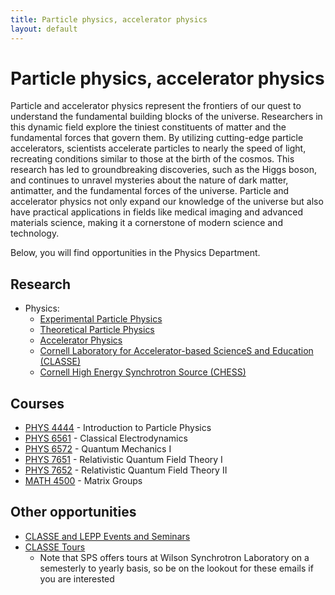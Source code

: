 ```yaml
---
title: Particle physics, accelerator physics
layout: default
---
```

<link rel="stylesheet" href="/main.css">

# Particle physics, accelerator physics

Particle and accelerator physics represent the frontiers of our quest to understand the fundamental building blocks of the universe. Researchers in this dynamic field explore the tiniest constituents of matter and the fundamental forces that govern them. By utilizing cutting-edge particle accelerators, scientists accelerate particles to nearly the speed of light, recreating conditions similar to those at the birth of the cosmos. This research has led to groundbreaking discoveries, such as the Higgs boson, and continues to unravel mysteries about the nature of dark matter, antimatter, and the fundamental forces of the universe. Particle and accelerator physics not only expand our knowledge of the universe but also have practical applications in fields like medical imaging and advanced materials science, making it a cornerstone of modern science and technology.

Below, you will find opportunities in the Physics Department.

## Research
- Physics:
  - [Experimental Particle Physics](https://physics.cornell.edu/research/experimental-elementary-particle-physics)
  - [Theoretical Particle Physics](https://physics.cornell.edu/research/theoretical-elementary-particle-physics)
  - [Accelerator Physics](https://physics.cornell.edu/research/accelerator-physics)
  - [Cornell Laboratory for Accelerator-based ScienceS and Education (CLASSE)](https://www.classe.cornell.edu/)
  - [Cornell High Energy Synchrotron Source (CHESS)](https://www.chess.cornell.edu/)

## Courses
- [PHYS 4444](https://classes.cornell.edu/browse/roster/SP23/class/PHYS/4444) - Introduction to Particle Physics
- [PHYS 6561](https://classes.cornell.edu/browse/roster/FA23/class/PHYS/6561) - Classical Electrodynamics
- [PHYS 6572](https://classes.cornell.edu/browse/roster/FA22/class/PHYS/6572) - Quantum Mechanics I
- [PHYS 7651](https://classes.cornell.edu/browse/roster/FA23/class/PHYS/7651) - Relativistic Quantum Field Theory I
- [PHYS 7652](https://classes.cornell.edu/browse/roster/SP23/class/PHYS/7652) - Relativistic Quantum Field Theory II
- [MATH 4500](https://classes.cornell.edu/browse/roster/SP23/class/MATH/4500) - Matrix Groups

## Other opportunities
- [CLASSE and LEPP Events and Seminars](https://www.classe.cornell.edu/NewsAndEvents/)
- [CLASSE Tours](https://tours.classe.cornell.edu/)
  - Note that SPS offers tours at Wilson Synchrotron Laboratory on a semesterly to yearly basis, so be on the lookout for these emails if you are interested

